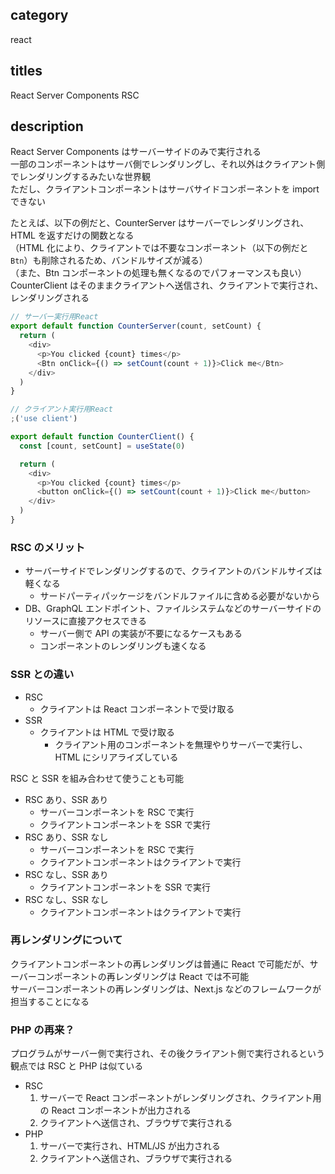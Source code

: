 ## category

react

## titles

React Server Components
RSC

## description

React Server Components はサーバーサイドのみで実行される  
一部のコンポーネントはサーバ側でレンダリングし、それ以外はクライアント側でレンダリングするみたいな世界観  
ただし、クライアントコンポーネントはサーバサイドコンポーネントを import できない

たとえば、以下の例だと、CounterServer はサーバーでレンダリングされ、HTML を返すだけの関数となる  
（HTML 化により、クライアントでは不要なコンポーネント（以下の例だと`Btn`）も削除されるため、バンドルサイズが減る）  
（また、Btn コンポーネントの処理も無くなるのでパフォーマンスも良い）  
CounterClient はそのままクライアントへ送信され、クライアントで実行され、レンダリングされる

```ts
// サーバー実行用React
export default function CounterServer(count, setCount) {
  return (
    <div>
      <p>You clicked {count} times</p>
      <Btn onClick={() => setCount(count + 1)}>Click me</Btn>
    </div>
  )
}

// クライアント実行用React
;('use client')

export default function CounterClient() {
  const [count, setCount] = useState(0)

  return (
    <div>
      <p>You clicked {count} times</p>
      <button onClick={() => setCount(count + 1)}>Click me</button>
    </div>
  )
}
```

### RSC のメリット

- サーバーサイドでレンダリングするので、クライアントのバンドルサイズは軽くなる
  - サードパーティパッケージをバンドルファイルに含める必要がないから
- DB、GraphQL エンドポイント、ファイルシステムなどのサーバーサイドのリソースに直接アクセスできる
  - サーバー側で API の実装が不要になるケースもある
  - コンポーネントのレンダリングも速くなる

### SSR との違い

- RSC
  - クライアントは React コンポーネントで受け取る
- SSR
  - クライアントは HTML で受け取る
    - クライアント用のコンポーネントを無理やりサーバーで実行し、HTML にシリアライズしている

RSC と SSR を組み合わせて使うことも可能

- RSC あり、SSR あり
  - サーバーコンポーネントを RSC で実行
  - クライアントコンポーネントを SSR で実行
- RSC あり、SSR なし
  - サーバーコンポーネントを RSC で実行
  - クライアントコンポーネントはクライアントで実行
- RSC なし、SSR あり
  - クライアントコンポーネントを SSR で実行
- RSC なし、SSR なし
  - クライアントコンポーネントはクライアントで実行

### 再レンダリングについて

クライアントコンポーネントの再レンダリングは普通に React で可能だが、サーバーコンポーネントの再レンダリングは React では不可能  
サーバーコンポーネントの再レンダリングは、Next.js などのフレームワークが担当することになる

### PHP の再来？

プログラムがサーバー側で実行され、その後クライアント側で実行されるという観点では RSC と PHP は似ている

- RSC
  1. サーバーで React コンポーネントがレンダリングされ、クライアント用の React コンポーネントが出力される
  1. クライアントへ送信され、ブラウザで実行される
- PHP
  1. サーバーで実行され、HTML/JS が出力される
  1. クライアントへ送信され、ブラウザで実行される
